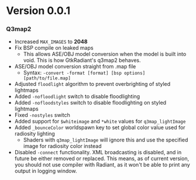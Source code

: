 # Version 0.0.1

### Q3map2

* Increased `MAX_IMAGES` to __2048__
* Fix BSP compile on leaked maps
  * This allows ASE/OBJ model conversion when the model is built into void. This is how GtkRadiant's q3map2 behaves.
* ASE/OBJ model conversion straight from .map file
  * Syntax: `-convert -format [format] [bsp options] [path/to/file.map]`
* Adjusted `floodlight` algorithm to prevent overbrighting of styled lightmaps
* Added `-nofloodlight` switch to disable floodlighting
* Added `-nofloodstyles` switch to disable floodlighting on styled lightmaps
* Fixed `-nostyles` switch
* Added support for `$whiteimage` and `*white` values for `q3map_lightImage`
* Added `_bounceColor` worldspawn key to set global color value used for radiosity lighting
  * Shaders with `q3map_lightImage` will ignore this and use the specified image for radiosity color instead
* Disabled `-connect` functionality. XML broadcasting is disabled, and in future be either removed or replaced. This means, as of current version, you should not use compiler with Radiant, as it won't be able to print any output in logging window.
